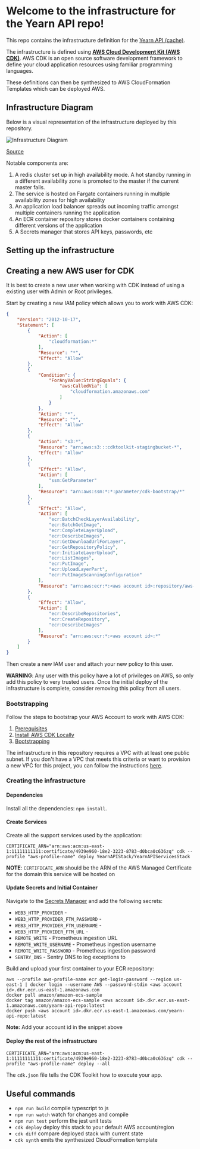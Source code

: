 # Welcome to the infrastructure for the Yearn API repo!

This repo contains the infrastructure definition for the [Yearn API (cache)](https://github.com/yearn/yearn-api).

The infrastructure is defined using **[AWS Cloud Development Kit (AWS CDK)](https://aws.amazon.com/cdk/)**.
AWS CDK is an open source software development framework to define your cloud application resources using
familiar programming languages.

These definitions can then be synthesized to AWS CloudFormation Templates which can be deployed AWS.

## Infrastructure Diagram

Below is a visual representation of the infrastructure deployed by this repository.

![Infrastructure Diagram](./assets/YearnAPIInfrastructureDiagram.png)

[Source](https://drive.google.com/file/d/1EwfRPJ4xXlHJZmIlln2HMPakRbILoxbi/view?usp=sharing)

Notable components are:
1. A redis cluster set up in high availability mode. A hot standby running in a different availability zone is promoted to the master if the current master fails.
2. The service is hosted on Fargate containers running in multiple availability zones for high availability
3. An application load balancer spreads out incoming traffic amongst multiple containers running the application
4. An ECR container repository stores docker containers containing different versions of the application
5. A Secrets manager that stores API keys, passwords, etc

## Setting up the infrastructure

## Creating a new AWS user for CDK

It is best to create a new user when working with CDK instead of using a existing user with Admin or Root privileges.

Start by creating a new IAM policy which allows you to work with AWS CDK:

```json
{
    "Version": "2012-10-17",
    "Statement": [
        {
            "Action": [
                "cloudformation:*"
            ],
            "Resource": "*",
            "Effect": "Allow"
        },
        {
            "Condition": {
                "ForAnyValue:StringEquals": {
                    "aws:CalledVia": [
                        "cloudformation.amazonaws.com"
                    ]
                }
            },
            "Action": "*",
            "Resource": "*",
            "Effect": "Allow"
        },
        {
            "Action": "s3:*",
            "Resource": "arn:aws:s3:::cdktoolkit-stagingbucket-*",
            "Effect": "Allow"
        },
        {
            "Effect": "Allow",
            "Action": [
                "ssm:GetParameter"
            ],
            "Resource": "arn:aws:ssm:*:*:parameter/cdk-bootstrap/*"
        },
        {
            "Effect": "Allow",
            "Action": [
                "ecr:BatchCheckLayerAvailability",
                "ecr:BatchGetImage",
                "ecr:CompleteLayerUpload",
                "ecr:DescribeImages",
                "ecr:GetDownloadUrlForLayer",
                "ecr:GetRepositoryPolicy",
                "ecr:InitiateLayerUpload",
                "ecr:ListImages",
                "ecr:PutImage",
                "ecr:UploadLayerPart",
                "ecr:PutImageScanningConfiguration"
            ],
            "Resource": "arn:aws:ecr:*:<aws account id>:repository/aws-cdk/*"
        },
        {
            "Effect": "Allow",
            "Action": [
                "ecr:DescribeRepositories",
                "ecr:CreateRepository",
                "ecr:DescribeImages"
            ],
            "Resource": "arn:aws:ecr:*:<aws account id>:*"
        }
    ]
}
```

Then create a new IAM user and attach your new policy to this user.

**WARNING**:
Any user with this policy have a lot of privileges on AWS, so only add this policy to very trusted users. Once the initial deploy of the infrastructure is complete, consider removing this policy from all users.

### Bootstrapping

Follow the steps to bootstrap your AWS Account to work with AWS CDK:

1. [Prerequisites](https://docs.aws.amazon.com/cdk/latest/guide/getting_started.html#getting_started_prerequisites) 
2. [Install AWS CDK Locally](https://docs.aws.amazon.com/cdk/latest/guide/getting_started.html#getting_started_install)
3. [Bootstrapping](https://docs.aws.amazon.com/cdk/latest/guide/getting_started.html#getting_started_bootstrap)

The infrastructure in this repository requires a VPC with at least one public subnet. If you don't have a VPC that meets this criteria or want to provision a new VPC for this project, you can follow the instructions [here](https://docs.aws.amazon.com/AmazonECS/latest/developerguide/create-public-private-vpc.html).

### Creating the infrastructure

#### Dependencies

Install all the dependencies: `npm install`.

#### Create Services

Create all the support services used by the application:

```
CERTIFICATE_ARN="arn:aws:acm:us-east-1:11111111111:certificate/4939e960-18e2-3223-8783-d0bca0c636zq" cdk --profile "aws-profile-name" deploy YearnAPIStack/YearnAPIServicesStack
```

**NOTE**: `CERTIFICATE_ARN` should be the ARN of the AWS Managed Certificate for the domain this service will be hosted on

#### Update Secrets and Initial Container

Navigate to the [Secrets Manager](https://console.aws.amazon.com/secretsmanager/home?region=us-east-1#!/listSecrets/) and add the following secrets:

- `WEB3_HTTP_PROVIDER` - 
- `WEB3_HTTP_PROVIDER_FTM_PASSWORD` - 
- `WEB3_HTTP_PROVIDER_FTM_USERNAME` - 
- `WEB3_HTTP_PROVIDER_FTM_URL` - 
- `REMOTE_WRITE` - Prometheus ingestion URL
- `REMOTE_WRITE_USERNAME` - Prometheus ingestion username
- `REMOTE_WRITE_PASSWORD` - Prometheus ingestion password
- `SENTRY_DNS` - Sentry DNS to log exceptions to

Build and upload your first container to your ECR repository:

```
aws --profile aws-profile-name ecr get-login-password --region us-east-1 | docker login --username AWS --password-stdin <aws account id>.dkr.ecr.us-east-1.amazonaws.com
docker pull amazon/amazon-ecs-sample
docker tag amazon/amazon-ecs-sample <aws account id>.dkr.ecr.us-east-1.amazonaws.com/yearn-api-repo:latest
docker push <aws account id>.dkr.ecr.us-east-1.amazonaws.com/yearn-api-repo:latest
```

**Note:** Add your account id in the snippet above

#### Deploy the rest of the infrastructure

`CERTIFICATE_ARN="arn:aws:acm:us-east-1:11111111111:certificate/4939e960-18e2-3223-8783-d0bca0c636zq" cdk --profile "aws-profile-name" deploy --all`


The `cdk.json` file tells the CDK Toolkit how to execute your app.

## Useful commands

 * `npm run build`   compile typescript to js
 * `npm run watch`   watch for changes and compile
 * `npm run test`    perform the jest unit tests
 * `cdk deploy`      deploy this stack to your default AWS account/region
 * `cdk diff`        compare deployed stack with current state
 * `cdk synth`       emits the synthesized CloudFormation template
